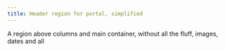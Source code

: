 ```yaml
---
title: Header region for portal, simplified
---
```


A region above columns and main container, without all the fluff, images, dates and all
